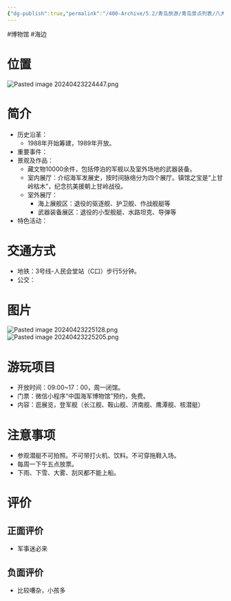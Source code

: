 ```yaml
---
{"dg-publish":true,"permalink":"/400-Archive/5.2/青岛旅游/青岛景点列表/八大关及其周边/中国海军博物馆/","tags":["博物馆","海边"]}
---
```


#博物馆 #海边 
# 位置
![Pasted image 20240423224447.png](/img/user/800-%E5%85%B6%E4%BB%96/801-%E5%9B%BE%E7%89%87/Pasted%20image%2020240423224447.png)
# 简介
- 历史沿革：
	- 1988年开始筹建，1989年开放。
- 重要事件：
- 景观及作品：
	- 藏文物10000余件，包括停泊的军舰以及室外场地的武器装备。
	- 室内展厅：介绍海军发展史，按时间脉络分为四个展厅。镇馆之宝是“上甘岭枯木”，纪念抗美援朝上甘岭战役。
	- 室外展厅：
		- 海上展舰区：退役的驱逐舰、护卫舰、作战舰艇等
		- 武器装备展区：退役的小型舰艇、水路坦克、导弹等
- 特色活动：
# 交通方式
- 地铁：3号线-人民会堂站（C口）步行5分钟。
- 公交：
# 图片
![Pasted image 20240423225128.png](/img/user/800-%E5%85%B6%E4%BB%96/801-%E5%9B%BE%E7%89%87/Pasted%20image%2020240423225128.png)
![Pasted image 20240423225205.png](/img/user/800-%E5%85%B6%E4%BB%96/801-%E5%9B%BE%E7%89%87/Pasted%20image%2020240423225205.png)
# 游玩项目
- 开放时间：09:00~17：00，周一闭馆。
- 门票：微信小程序“中国海军博物馆”预约，免费。
- 内容：逛展览，登军舰（长江舰、鞍山舰、济南舰、鹰潭舰、核潜艇）
# 注意事项
- 参观潜艇不可拍照。不可带打火机、饮料。不可穿拖鞋入场。
- 每周一下午五点放票。
- 下雨、下雪、大雾、刮风都不能上船。
# 评价
## 正面评价
- 军事迷必来
## 负面评价
- 比较嘈杂，小孩多